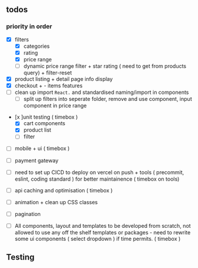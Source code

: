 ## todos

### priority in order

- [x] filters
  - [x] categories
  - [x] rating
  - [x] price range
  - [ ] dynamic price range filter + star rating ( need to get from products query) + filter-reset
- [x] product listing + detail page info display
- [x] checkout + - items features
- [ ] clean up import `React.` and standardised naming/import in components
  - [ ] split up filters into seperate folder, remove and use component, input component in price range
- [x ]unit testing ( timebox )
  - [x] cart components
  - [x] product list
  - [ ] filter
- [ ] mobile + ui ( timebox )
- [ ] payment gateway
- [ ] need to set up CICD to deploy on vercel on push + tools ( precommit, eslint, coding standard ) for better maintainence ( timebox on tools)

- [ ] api caching and optimisation ( timebox )
- [ ] animation + clean up CSS classes
- [ ] pagination
- [ ] All components, layout and templates to be developed from scratch, not
      allowed to use any off the shelf templates or packages - need to rewrite some ui components ( select dropdown ) if time permits. ( timebox )

## Testing
